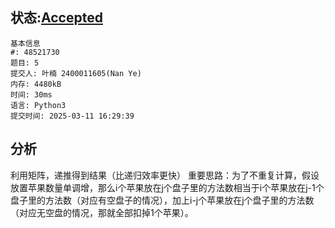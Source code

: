 ## 状态:[Accepted](http://xzmdsa.openjudge.cn/2025hw2/solution/48521730/)
    基本信息
    #: 48521730
    题目: 5
    提交人: 叶楠 2400011605(Nan Ye)
    内存: 4480kB
    时间: 30ms
    语言: Python3
    提交时间: 2025-03-11 16:29:39

## 分析
利用矩阵，递推得到结果（比递归效率更快）
重要思路：为了不重复计算，假设放置苹果数量单调增，那么i个苹果放在j个盘子里的方法数相当于i个苹果放在j-1个盘子里的方法数（对应有空盘子的情况），加上i-j个苹果放在j个盘子里的方法数（对应无空盘的情况，那就全部扣掉1个苹果）。